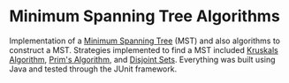 # Minimum Spanning Tree Algorithms
Implementation of a [Minimum Spanning Tree](https://en.wikipedia.org/wiki/Minimum_spanning_tree) (MST) and also algorithms to construct a MST. Strategies implemented to find a MST included [Kruskals Algorithm](https://en.wikipedia.org/wiki/Kruskal%27s_algorithm), [Prim's Algorithm](https://en.wikipedia.org/wiki/Prim%27s_algorithm), and [Disjoint Sets](https://en.wikipedia.org/wiki/Disjoint_sets). Everything was built using Java and tested through the JUnit framework. 
